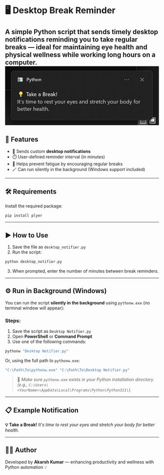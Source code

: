 # 🖥️ Desktop Break Reminder

A simple Python script that sends **timely desktop notifications** reminding you to take regular breaks — ideal for maintaining eye health and physical wellness while working long hours on a computer.
![Notification Screenshot](Screenshot.png)
---

## 📌 Features

* 🔔 Sends custom **desktop notifications**
* ⏱️ User-defined reminder interval (in minutes)
* 🧘 Helps prevent fatigue by encouraging regular breaks
* 🪄 Can run silently in the background (Windows support included)

---

## 🛠️ Requirements

Install the required package:

```bash
pip install plyer
```

---

## ▶️ How to Use

1. Save the file as `desktop_notifier.py`
2. Run the script:

```bash
python desktop_notifier.py
```

3. When prompted, enter the number of minutes between break reminders.

---

## ⚙️ Run in Background (Windows)

You can run the script **silently in the background** using `pythonw.exe` (no terminal window will appear):

### Steps:

1. Save the script as `Desktop Notifier.py`
2. Open **PowerShell** or **Command Prompt**
3. Use one of the following commands:

```bash
pythonw "Desktop Notifier.py"
```

Or, using the full path to `pythonw.exe`:

```bash
"C:\Path\To\pythonw.exe" "C:\Path\To\Desktop Notifier.py"
```

> 📝 *Make sure `pythonw.exe` exists in your Python installation directory (e.g., `C:\Users\<YourName>\AppData\Local\Programs\Python\Python311\`).*

---

## 📋 Example Notification

**💡 Take a Break!**
*It's time to rest your eyes and stretch your body for better health.*

---

## 🧑‍💻 Author

Developed by **Akarsh Kumar** — enhancing productivity and wellness with Python automation 💡

